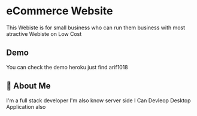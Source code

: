 
# eCommerce Website

This Webiste is for small business who can run them business with most atractive Webiste on Low Cost

## Demo

You can check the demo heroku just find arif1018

## 🚀 About Me
I'm a full stack developer I'm also know server side I Can Devleop Desktop Application also


